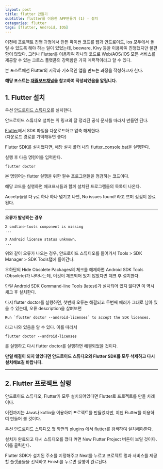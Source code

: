 ```yaml
---
layout: post
title: flutter 만들기
subtitle: flutter를 이용한 APP만들기 (1) - 설치
categories: flutter
tags: [flutter, Android, IOS]
---
```


 이전에 프로젝트 진행 과정에서 만든 파이썬 코드를 웹과 안드로이드, ios 모두에서 돌릴 수 있도록 해야 하는 일이 있었는데, beeware, Kivy 등을 이용하여 진행했지만 불편함이 많았다. 그러나 Flutter를 이용하여 하나의 코드로 Web/AOS/IOS 모든 서비스를 제공할 수 있는 크로스 플랫폼의 강력함은 가히 매력적이라고 할 수 있다. 
 
 본 포스트에선 Flutter의 시작과 기초적인 앱을 만드는 과정을 작성하고자 한다. 

**해당 포스트는 [재즐보프채널](https://www.youtube.com/watch?v=Yt-DjG5b4iA&list=PLnIaYcDMsScxP2Nl8pEbmI__wkF0YVu0a&index=1)을 참고하여 작성되었음을 알립니다.**


## 1. Flutter 설치

우선 [안드로이드 스튜디오](https://developer.android.com/studio?hl=ko)를 설치한다.

안드로이드 스튜디오 설치는 위 링크의 잘 정리된 공식 문서를 따라서 만들면 된다.

[Flutter](https://docs.flutter.dev/get-started/install)에서 SDK 파일을 다운로드하고 압축 해제한다.   
(다운로드 경로를 기억해두면 좋다)

Flutter SDK를 설치했다면, 해당 설치 폴더 내의 flutter_console.bat을 실행한다.

실행 후 다음 명령어를 입력한다.

```
flutter doctor
```
본 명령어는 flutter 실행을 위한 필수 프로그램들을 점검하는 코드이다.

해당 코드를 실행하면 체크표시들과 함께 설치된 프로그램들의 목록이 나온다.

Accetp들을 다 y로 하나 하나 넘기고 나면, No issues found! 라고 뜨며 점검이 완료된다.

---

**오류가 발생하는 경우**

```
X cmdline-tools component is missing
...
```
```
X Android license status unknown.
...
```
위와 같이 오류가 나오는 경우, 안드로이드 스튜디오를 들어가서 Tools > SDK Manager > SDK Tools탭에 들어간다.

우하단의 Hide Obsolete Packages의 체크를 해제하면 Android SDK Tools (Obsolete)가 나타나는데, 이것이 체크되어 있지 않았다면 체크 후 설치한다.

만일 Android SDK Command-line Tools (latest)가 설치되어 있지 않다면 이 역시 체크 후 설치한다.

다시 flutter doctor를 실행하면, 첫번째 오류는 해결되고 두번째 에러가 그대로 남아 있을 수 있는데, 오류 description을 살펴보면 
```
Run `flutter doctor --android-licenses` to accept the SDK licenses.
```
라고 나와 있음을 알 수 있다. 이를 따라서 
```
flutter doctor --android-licenses
```
를 실행하고 다시 flutter doctor를 실행하면 해결되었을 것이다.

**만일 해결이 되지 않았다면 안드로이드 스튜디오와 Flutter SDK를 모두 삭제하고 다시 설치해보길 바랍니다.**

---

## 2. Flutter 프로젝트 실행

안드로이드 스튜디오, Flutter가 모두 설치되어있다면 Flutter로 프로젝트를 만들 차례이다.

이전까지는 Java나 kotlin을 이용하여 프로젝트를 만들었지만, 이젠 Flutter를 이용하여 만들어 볼 것이다.

우선 안드로이드 스튜디오 첫 화면의 plugins 에서 flutter를 검색하여 설치해야한다.

설치가 완료되고 다시 스튜디오를 껐다 켜면 New Flutter Project 버튼이 보일 것이다. 이를 클릭한다.

Flutter SDK가 설치된 주소를 지정해주고 Next를 누르고 프로젝트 명과 서비스를 제공할 플랫폼들을 선택하고 Finish를 누르면 실행이 완료된다.








